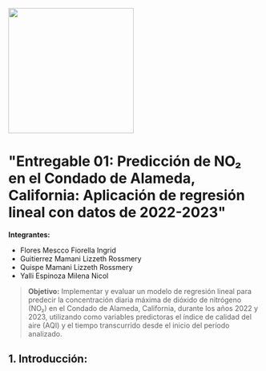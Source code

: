 <p align="left">
  <img src="https://semanadelcannabis.cayetano.edu.pe/assets/img/logo-upch.png" width="250">
 
</p>

# **"Entregable 01: Predicción de NO₂ en el Condado de Alameda, California: Aplicación de regresión lineal con datos de 2022-2023"**

**Integrantes:**

- Flores Mescco Fiorella Ingrid
- Guitierrez Mamani Lizzeth Rossmery
- Quispe Mamani Lizzeth Rossmery 
- Yalli Espinoza Milena Nicol

> **Objetivo:** Implementar y evaluar un modelo de regresión lineal para predecir la concentración diaria máxima de dióxido de nitrógeno (NO₂) en el Condado de Alameda, California, durante los años 2022 y 2023, utilizando como variables predictoras el índice de calidad del aire (AQI) y el tiempo transcurrido desde el inicio del período analizado.

## **1. Introducción:**
